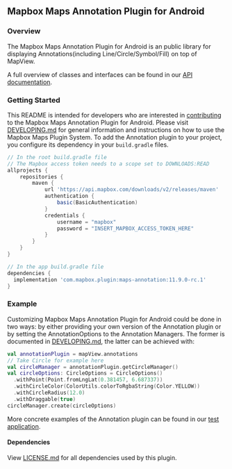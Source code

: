 ## Mapbox Maps Annotation Plugin for Android

### Overview

The Mapbox Maps Annotation Plugin for Android is an public library for displaying Annotations(including Line/Circle/Symbol/Fill) on top of MapView.

A full overview of classes and interfaces can be found in our [API documentation](https://docs.mapbox.com/android/beta/maps/guides/).

### Getting Started

This README is intended for developers who are interested in [contributing](https://github.com/mapbox/mapbox-maps-android/blob/master/CONTRIBUTING.md) to the Mapbox Maps Annotation Plugin for Android. Please visit [DEVELOPING.md](https://github.com/mapbox/mapbox-maps-android/blob/master/DEVELOPING.md) for general information and instructions on how to use the Mapbox Maps Plugin System. To add the Annotation plugin to your project, you configure its dependency in your `build.gradle` files.

```groovy
// In the root build.gradle file
// The Mapbox access token needs to a scope set to DOWNLOADS:READ
allprojects {
    repositories {
        maven {
            url 'https://api.mapbox.com/downloads/v2/releases/maven'
            authentication {
                basic(BasicAuthentication)
            }
            credentials {
                username = "mapbox"
                password = "INSERT_MAPBOX_ACCESS_TOKEN_HERE"
            }
        }
    }
}

// In the app build.gradle file
dependencies {
  implementation 'com.mapbox.plugin:maps-annotation:11.9.0-rc.1'
}
```

### Example

Customizing Mapbox Maps Annotation Plugin for Android could be done in two ways: by either providing your own version of the Annotation plugin or by setting the AnnotationOptions to the Annotation Managers. The former is documented in [DEVELOPING.md](https://github.com/mapbox/mapbox-maps-android/blob/master/DEVELOPING.md), the latter can be achieved with:

```kotlin
val annotationPlugin = mapView.annotations
// Take Circle for example here
val circleManager = annotationPlugin.getCircleManager()
val circleOptions: CircleOptions = CircleOptions()
  .withPoint(Point.fromLngLat(0.381457, 6.687337))
  .withCircleColor(ColorUtils.colorToRgbaString(Color.YELLOW))
  .withCircleRadius(12.0)
  .withDraggable(true)
circleManager.create(circleOptions)
```

More concrete examples of the Annotation plugin can be found in our [test application](https://github.com/mapbox/mapbox-maps-android/tree/master/app/src/main/java/com/mapbox/maps/testapp).

#### Dependencies

View [LICENSE.md](LICENSE.md) for all dependencies used by this plugin.
